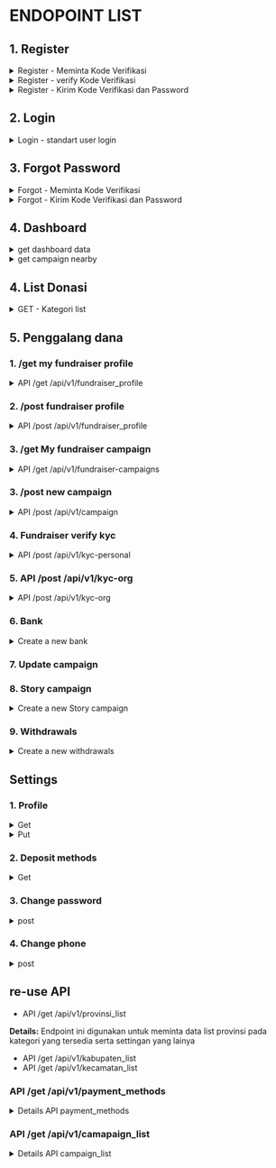# ENDOPOINT LIST

## 1. Register

<details>
<summary>Register - Meminta Kode Verifikasi</summary>

Details Register - Meminta Kode Verifikasi <br>
**Endpoint:** POST /api/register/request-verification-code

Endpoint ini digunakan untuk meminta kode verifikasi melalui nomor telepon yang telah diinpost oleh pengguna.

**Request Body:**

```json
{
  "phone_number": "081234567890"
}
```

**Response valid:**

```json
{
  "message": "Verification code has been sent to 081234567890"
}
```

**Response notvalid:**

```json
{
  "error": "Invalid phone number",
  "message": "The provided phone number is not valid."
}
```

  </details>

<details>
<summary>Register - verify Kode Verifikasi</summary>

**Endpoint:** POST /api/register-verify-code

Endpoint ini digunakan untuk memverifikasi kode yang dikirimkan ke nomor HP pengguna selama proses registrasi.

**Request Body:**

```json
{
  "phone_number": "081234567890",
  "verification_code": "123456"
}
```

**Response (Verifikasi Sukses):**

```json
{
  "message": "Verification code is valid"
}
```

**Response (Verifikasi Gagal - Kode Tidak Valid):**

```json
{
  "error": "Invalid code",
  "message": "The provided verification code is not valid."
}
```

  </details>

<details>
<summary>Register - Kirim Kode Verifikasi dan Password</summary>

**Endpoint:** POST /api/register/verify-and-set-password

Endpoint ini digunakan untuk mengirimkan kode verifikasi dan password pengguna untuk menyelesaikan proses registrasi.

**Request Body:**

```json
{
  "phone_number": "081234567890",
  "verification_code": "123456",
  "password": "password123",
}
```

**Response valid:**

```json
{
  "message": "Registration successful",
  "user_id": 1,
  "phone_number": "081234567890",
  "access_token": "eyJhbGciOiJIUzI1NiIsInR5cCI6IkpXVCJ9.eyJ1c2VyX2lkIjoxLCJwaG9uZV9udW1iZXIiOiIwODEyMzQ1Njc4OTAiLCJpYXQiOjE2MzA3MzQ1OTEsImV4cCI6MTYzMDc0NjE5MX0.LicdxVmqpwPxGydzz3oGnAgt5kNR-LNQp-4GH6LAD0I"
}
```

**Response invalid:**

```json
{
  "error": "Invalid password",
  "message": "The password must be at least 8 characters long and contain a combination of letters, numbers, and special characters."
}

```

</details>

## 2. Login

<details>
<summary>Login - standart user login</summary>

**Endpoint:** POST /api/login

Endpoint ini digunakan untuk melakukan proses login pengguna.

**Request Body:**

```json
{
  "phone_number": "081234567890",
  "password": "password123"
}
```

**Response (Login Sukses):**

```json
{
  "message": "Login successful",
  "token": "eyJhbGciOiJIUzI1NiIsInR5cCI6IkpXVCJ9.eyJ1c2VyX2lkIjoxMjM0NTY3ODkwLCJpYXQiOjE2MzE3MzQ3MjN9.6hv9BFmQ9VY_MVr2fnJ78InGutFc4g_7COgV4vT8G6k"
}
```

**Response (Login Gagal - Kombinasi Nomor HP dan Password Salah):**

```json
{
  "error": "Invalid credentials",
  "message": "The provided phone number and password combination is invalid."
}
```

  </details>

## 3. Forgot Password

<details>
<summary>Forgot - Meminta Kode Verifikasi</summary>

**Endpoint:** POST /api/register/request-forgot-code

Endpoint ini digunakan untuk meminta kode verifikasi melalui nomor telepon yang telah diinpost oleh pengguna.

**Request Body:**

```json
{
  "phone_number": "081234567890"
}
```

**Response valid:**

```json
{
  "message": "Verification code has been sent to 081234567890"
}
```

**Response notvalid:**

```json
{
  "error": "Invalid phone number",
  "message": "The provided phone number is not valid pr not registered"
}
```

  </details>
<details>
<summary>Forgot - Kirim Kode Verifikasi dan Password</summary>

**Endpoint:** POST /api/register/forgot-and-set-password

Endpoint ini digunakan untuk mengirimkan kode verifikasi dan password pengguna untuk menyelesaikan proses forgot password.

**Request Body:**

```json
{
  "phone_number": "081234567890",
  "verification_code": "123456",
  "password": "password123",
}
```

**Response valid:**

```json
{
  "message": "Registration successful",
  "user_id": 1,
  "phone_number": "081234567890",
  "access_token": "eyJhbGciOiJIUzI1NiIsInR5cCI6IkpXVCJ9.eyJ1c2VyX2lkIjoxLCJwaG9uZV9udW1iZXIiOiIwODEyMzQ1Njc4OTAiLCJpYXQiOjE2MzA3MzQ1OTEsImV4cCI6MTYzMDc0NjE5MX0.LicdxVmqpwPxGydzz3oGnAgt5kNR-LNQp-4GH6LAD0I"
}
```

**Response invalid:**

```json
{
  "error": "Invalid password",
  "message": "The password must be at least 8 characters long and contain a combination of letters, numbers, and special characters."
}

```

  </details>

## 4. Dashboard

<details>
<summary> get dashboard data</summary>

**Endpoint: GET /dashboard**

**Response:**

```json
{
  "banners": [
    {
      "image": "https://example.com/banner1.jpg",
      "donation_id": 2
    },
    {
      "image": "https://example.com/banner2.jpg",
      "donation_id": 3
    },
    {
      "image": "https://example.com/banner3.jpg",
      "donation_id": 23
    },
    {
      "image": "https://example.com/banner4.jpg",
      "donation_id": 12
    },
    {
      "image": "https://example.com/banner5.jpg",
      "donation_id": 4
    }
  ],
  "statistics": {
    "total_donations": 1500,
    "total_donatur": 500,
    "total_campaigns": 100
  },
  "urgentCampaigns": [
    {
      "title": "Campaign 3",
      "deadline": "2023-06-30",
      "tittle": "Bantu Tetangga, Bantu Saudara",
      "fundraiser_name": "Fundraiser 3",
      "fundraiser_status": "org",
      "fundraiser_id": 3,
      "donation_id": 1,
      "banners":["https://example.com/banner5.jpg","https://example.com/banner5.jpg","https://example.com/banner5.jpg","https://example.com/banner5.jpg"],
      "location":{
          "desa":"nama desa",
          "kecamatan":"nama kecamatan",
          "kota":"nama kota", // kabupaten
          "provinsi":"nama provinsi" // provinsi
      },
      "fundraiser_id": 4,
      "donation_id": 2,
      "total_donation_needed": 20000,
      "total_conation_received": 10000
    },
    {
      "title": "Campaign 4",
      "tittle": "Bantu Tetangga, Bantu Saudara",
      "deadline": "2023-07-10",
      "fundraiser_name": "Fundraiser 4",
      "fundraiser_status": "personal",   
      "banners":["https://example.com/banner5.jpg","https://example.com/banner5.jpg","https://example.com/banner5.jpg","https://example.com/banner5.jpg"],
      "location":{
          "desa":"nama desa",
          "kecamatan":"nama kecamatan",
          "kota":"nama kota", // kabupaten
          "provinsi":"nama provinsi" // provinsi
      },
      "fundraiser_id": 4,
      "donation_id": 2,
      "total_donation_needed": 20000,
      "total_conation_received": 10000
    }
  ],
  "testimonials": [
    {
      "donorName": "Donor 1",
      "donationAmount": 100,
      "comment": "Great campaign!",
      "donation_id":4
    },
    {
      "donorName": "Donor 2",
      "donationAmount": 50,
      "comment": "Happy to contribute!",
      "donation_id": 4
    }
  ],
  "news": [
    {
      "type": "campaign",
      "creator": "Fundraiser 4",
      "tittle": "Update Pendistribusian dana ",
      "content": "Campaign 1 has reached 50% of its donation target.",
      "link_id": 2
    },
    {
      "type": "news",
      "creator": "Admin",
      "tittle": "Bantu Tetangga, Bantu Saudara",
      "content": "dengan berdonasi ke tetangga kita bisa mendapatkan hikmah secara langsung yaitu ..... ",
      "link_id": 323
    }
  ]
}
```

  </details>

<details>
<summary> get campaign nearby</summary>

**Endpoint: POST /campaigns/nearby**

**Request Body:**

</details>

## 4. List Donasi

<details>
<summary>GET - Kategori list</summary>

**Endpoint:** GET /api/v1/category_list

Endpoint ini digunakan untuk meminta list kategori

**Response valid:**

```json
{
  "data": [
    [
      {
        "category": "pendidikan",
        "icon": "example link"
      },
      {
        "category": "social",
        "icon": "example link"
      },
      {
        "category": "agama",
        "icon": "example link"
      },
      {
        "category": "pondok",
        "icon": "example link"
      },
      {
        "category": "tahfidz",
        "icon": "example link"
      },
      {
        "category": "dhuafa",
        "icon": "example link"
      }
    ]
  ]
}
```

</details>

## 5. Penggalang dana

### 1. /get my fundraiser profile

<details>
<summary> API /get /api/v1/fundraiser_profile <br>
 </summary>

Endpoint digunakan untuk mendapatkan detail fundraiser profile details, bank account, social media, visi-misi dll.<br>
**Response valid:**

  ```json
   {
    "fundraiser_profile": {
      "user_id": 123,
      "full_name": "John Doe",
      "profile_picture_url": "https://example.com/profile-picture.jpg",
      "vision_mission": "To help those in need",
      "background": "Experienced fundraiser",
      "is_personal": true,
      "is_org": false,
      "bank_accounts": [
        {
          "payment_method_id": 1,
          "account_number": "1234567890",
          "account_name": "yayasan peduli sesama",
          "is_verified": true,
        },
        {
          "payment_method_id": 2,
          "account_number": "0987654321",
          "account_name": "yayasan peduli sesama",
          "is_verified": false,
        }
      ],
      "contacts": {
        "id": 1,
        "website": "https://example.com",
        "instagram": "example_instagram",
        "youtube": "example_youtube",
        "facebook": "example_facebook",
        "twitter": "example_twitter"
      },
      "kyc_personal": {
        "id_number": "1234567890",
        "address": "123 Main Street, City",
        "photo_id_front": "https://example.com/photo-id-front.jpg",
        "photo_id_back": "https://example.com/photo-id-back.jpg",
        "selfie_photo": "https://example.com/selfie-photo.jpg",
        "verification_status": "success",
      },
      "kyc_org": {
        "full_name": "John Doe",
        "id_number": "1234567890",
        "address": "123 Main Street, City",
        "photo_id_front": "https://example.com/photo-id-front.jpg",
        "photo_id_back": "https://example.com/photo-id-back.jpg",
        "selfie_photo": "https://example.com/selfie-photo.jpg",
        "verification_status": "pending",
      }
    }
  }

  ```

**Detail Field response**:

- `is_personal`: boolean yang menunjukan status personal user
- `is_org`: boolean yang menunjukan status personal user
- `payment_method_id`: merujuk pada id payment methods yang tersedia, bisa di check di re-use api

</details>

### 2. /post fundraiser profile 

<details>
<summary> API /post /api/v1/fundraiser_profile <br>
 </summary>

Endpoint digunakan untuk mendapatkan detail fundraiser profile details, bank account, social media, visi-misi dll.<br>
**Response valid:**

  ```json
     {
    "fundraiser_profile": {
      "user_id": 123,
      "profile_picture_url": "https://example.com/profile-picture.jpg",
      "full_name": "John Doe",
      "vision_mission": "To help those in need",
      "background": "Experienced fundraiser",
      "contacts": {
        "id": 1,
        "website": "https://example.com",
        "instagram": "example_instagram",
        "youtube": "example_youtube",
        "facebook": "example_facebook",
        "twitter": "example_twitter"
      }
    }
  }

  ```

**Detail Field response**:

- `verified`: status user bisa berupa "not_verified", "personal", "org"
- `payment_method_id`: merujuk pada id payment methods yang tersedia, bisa di check di re-use api

</details>

### 3. /get My fundraiser campaign

<details>
<summary>API /get /api/v1/fundraiser-campaigns
 </summary>

   Endpoint digunakan untuk mendapatkan list fundraiser campigns.<br>
  **Response valid:**

```json
{
  "campaign": [
    {
      "title": "Campaign 3",
      "deadline": "2023-06-30",
      "tittle": "Bantu Tetangga, Bantu Saudara",
      "fundraiser_name": "Fundraiser 3",
      "fundraiser_status": "org",
      "fundraiser_id": 3,
      "donation_id": 1,
      "banners": [
        "https://example.com/banner5.jpg",
        "https://example.com/banner5.jpg",
        "https://example.com/banner5.jpg",
        "https://example.com/banner5.jpg"
      ],
      "location": {
        "desa": "nama desa",
        "kecamatan": "nama kecamatan",
        "kota": "nama kota", // kabupaten
        "provinsi": "nama provinsi" // provinsi
      },
      "fundraiser_id": 4,
      "donation_id": 2,
      "total_donation_needed": 20000,
      "total_conation_received": 10000
    },
    {
      "title": "Campaign 4",
      "tittle": "Bantu Tetangga, Bantu Saudara",
      "deadline": "2023-07-10",
      "fundraiser_name": "Fundraiser 4",
      "fundraiser_status": "personal",
      "banners": [
        "https://example.com/banner5.jpg",
        "https://example.com/banner5.jpg",
        "https://example.com/banner5.jpg",
        "https://example.com/banner5.jpg"
      ],
      "location": {
        "desa": "nama desa",
        "kecamatan": "nama kecamatan",
        "kota": "nama kota", // kabupaten
        "provinsi": "nama provinsi" // provinsi
      },
      "fundraiser_id": 4,
      "donation_id": 2,
      "total_donation_needed": 20000,
      "total_conation_received": 10000
    }
  ]
}
```

</details>

### 3. /post new campaign

<details>
<summary>API /post /api/v1/campaign
 </summary>

   Endpoint digunakan untuk mendapatkan list fundraiser campigns.<br>
  **Response valid:**

```json
{
  "campaign": [
    {
      "title": "Campaign 3",
      "deadline": "2023-06-30",
      "tittle": "Bantu Tetangga, Bantu Saudara",
      "fundraiser_name": "Fundraiser 3",
      "fundraiser_status": "org",
      "fundraiser_id": 3,
      "donation_id": 1,
      "banners": [
        "https://example.com/banner5.jpg",
        "https://example.com/banner5.jpg",
        "https://example.com/banner5.jpg",
        "https://example.com/banner5.jpg"
      ],
      "location": {
        "desa": "nama desa",
        "kecamatan": "nama kecamatan",
        "kota": "nama kota", // kabupaten
        "provinsi": "nama provinsi" // provinsi
      },
      "fundraiser_id": 4,
      "donation_id": 2,
      "total_donation_needed": 20000,
      "total_conation_received": 10000
    },
    {
      "title": "Campaign 4",
      "tittle": "Bantu Tetangga, Bantu Saudara",
      "deadline": "2023-07-10",
      "fundraiser_name": "Fundraiser 4",
      "fundraiser_status": "personal",
      "banners": [
        "https://example.com/banner5.jpg",
        "https://example.com/banner5.jpg",
        "https://example.com/banner5.jpg",
        "https://example.com/banner5.jpg"
      ],
      "location": {
        "desa": "nama desa",
        "kecamatan": "nama kecamatan",
        "kota": "nama kota", // kabupaten
        "provinsi": "nama provinsi" // provinsi
      },
      "fundraiser_id": 4,
      "donation_id": 2,
      "total_donation_needed": 20000,
      "total_conation_received": 10000
    }
  ]
}
```

</details>

### 4. Fundraiser verify kyc

<details>
<summary>API /post /api/v1/kyc-personal
</summary>

**Details:**
  Endpoint ini digunakan untuk memverifikasi data KYC fundraiser

**Request Body:**

```json
{
  "fundraiser_id": 123,
  "full_name": "John Doe",
  "id_number": "1234567890",
  "address": "123 Main Street, City",
  "desa_id": 211,
  "photo_id_front": "photo-id-front.jpg",
  "photo_id_back": "photo-id-back.jpg",
  "selfie_photo": "selfie-photo.jpg"
}
```

**Response valid:**

```json
{
  "status": "success",
  "message": "KYC verification request has been submitted successfully.",
  "data": {
    "verification_status": "pending"
  }
}
```

**Response notvalid:**

```json
{
  "status": "error",
  "message": "Ukuran file tidak sesuai dengan persyaratan.",
  "errors": [
    {
      "field": "file",
      "message": "Ukuran file harus antara 100KB hingga 10MB."
    }
  ]
}
```
```json
{
  "status": "error",
  "message": "Tipe file tidak sesuai dengan persyaratan.",
  "errors": [
    {
      "field": "file",
      "message": "Tipe file yang diunggah harus dalam format JPG, PNG, atau JPEG."
    }
  ]
}

```json
{
  "status": "error",
  "message": "kelurahan is not valid",
}
```
</details>

### 5. API /post /api/v1/kyc-org
<details>
<summary> API /post /api/v1/kyc-org
</summary>

**Details:**
  Endpoint ini digunakan untuk memverifikasi data KYC fundraiser

**Request Body:**

```json
{
  "fundraiser_id": 123,
  "full_name": "John Doe",
  "id_number": "1234567890",
  "address": "123 Main Street, City",
  "desa_id": 211,
  "photo_id_front": "photo-id-front.jpg",
  "photo_id_back": "photo-id-back.jpg",
  "selfie_photo": "selfie-photo.jpg"
}
```

**Response valid:**

```json
{
  "message": "Verification code has been sent to 081234567890"
}
```

**Response notvalid:**

```json
{
  "status": "error",
  "message": "Ukuran file tidak sesuai dengan persyaratan.",
  "errors": [
    {
      "field": "file",
      "message": "Ukuran file harus antara 100KB hingga 10MB."
    }
  ]
}
```
```json
{
  "status": "error",
  "message": "Tipe file tidak sesuai dengan persyaratan.",
  "errors": [
    {
      "field": "file",
      "message": "Tipe file yang diunggah harus dalam format JPG, PNG, atau JPEG."
    }
  ]
}

```json
{
  "status": "error",
  "message": "kelurahan is not valid",
}
```
</details>
</details>


### 6. Bank

<details>
<summary> Create a new bank <br>
 </summary>
<br>
/api/v1/bank
<br>
<br>
Endpoint digunakan untuk menambahkan data bank
<br>
<br>

**Request body:**

```json
{
   "account_number": "001",
   "account_name": "Bank BCA",
   "is_verified": true,
   "fundraiser_profile_id": 123,
   "payment_method_id": 313
}
```

**Response valid:**

```json
{
   "id": "34r2332-wfwer24-2423432-wdf2trth",
   "account_number": "001",
   "account_name": "Bank BCA",
   "is_verified": true,
   "fundraiser_profile": {
      "user_id": 123,
      "profile_picture_url": "https://example.com/profile-picture.jpg",
      "vision_mission": "To help those in need",
      "background": "Experienced fundraiser",
      "verified": "personal",
      "bank_accounts": [
         {
            "payment_method_id": 1,
            "account_number": "1234567890",
            "account_name": "yayasan peduli sesama",
            "is_verified": true
         },
         {
            "payment_method_id": 2,
            "account_number": "0987654321",
            "account_name": "yayasan peduli sesama",
            "is_verified": false
         }
      ],
      "contacts": {
         "id": 1,
         "website": "https://example.com",
         "instagram": "example_instagram",
         "youtube": "example_youtube",
         "facebook": "example_facebook",
         "twitter": "example_twitter"
      },
      "kyc_personal": {
         "full_name": "John Doe",
         "id_number": "1234567890",
         "address": "123 Main Street, City",
         "photo_id_front": "https://example.com/photo-id-front.jpg",
         "photo_id_back": "https://example.com/photo-id-back.jpg",
         "selfie_photo": "https://example.com/selfie-photo.jpg",
         "verification_status": "success"
      },
      "kyc_org": {
         "full_name": "John Doe",
         "id_number": "1234567890",
         "address": "123 Main Street, City",
         "photo_id_front": "https://example.com/photo-id-front.jpg",
         "photo_id_back": "https://example.com/photo-id-back.jpg",
         "selfie_photo": "https://example.com/selfie-photo.jpg",
         "verification_status": "pending"
      }
   },
}
```

</details>

### 7. Update campaign
### 8. Story campaign

<details>
<summary> Create a new Story campaign <br>
 </summary>

<br>
/api/v1/update-story-campaign
<br>
<br>
Endpoint digunakan untuk menambahkan 
<br>
<br>

**Request body:**

```json
{
   "story_description": "Lorem Ipsum is simply dummy text of the printing and typesetting industry. Lorem Ipsum has been the industry's standard dummy text ever since the 1500s, when an unknown printer took a galley of type and scrambled it to make a type specimen book. It has survived not only five centuries, but also the leap into electronic typesetting, remaining essentially unchanged.",
   "image": file image,
   "campaign_id": 123,
}
```

**Response valid:**

```json
{
  "message":"story has been updated"
}
```

</details>

### 9. Withdrawals

<details>
<summary> Create a new withdrawals<br>
 </summary>

<br>
/api/v1/withdrawals
<br>
<br>
Endpoint digunakan untuk menambahkan data withdrawals
<br>
<br>

**Response valid:**

```json
{
   "id": "rheu645-3hrwghj-34vfbjs-u2gfhvsh",
   "amount": "4242.42",
   "status": "success",
   "requested_at": "2023-06-30T01:40:21.537617Z",
   "completed_at": "2023-06-30T01:40:21.537617Z",
   "external_id_transaction": "kwewek",
   "fundraiser_profile": {
      "user_id": 123,
      "profile_picture_url": "https://example.com/profile-picture.jpg",
      "vision_mission": "To help those in need",
      "background": "Experienced fundraiser",
      "verified": "personal",
      "bank_accounts": [
         {
            "payment_method_id": 1,
            "account_number": "1234567890",
            "account_name": "yayasan peduli sesama",
            "is_verified": true
         },
         {
            "payment_method_id": 2,
            "account_number": "0987654321",
            "account_name": "yayasan peduli sesama",
            "is_verified": false
         }
      ],
      "contacts": {
         "id": 1,
         "website": "https://example.com",
         "instagram": "example_instagram",
         "youtube": "example_youtube",
         "facebook": "example_facebook",
         "twitter": "example_twitter"
      },
      "kyc_personal": {
         "full_name": "John Doe",
         "id_number": "1234567890",
         "address": "123 Main Street, City",
         "photo_id_front": "https://example.com/photo-id-front.jpg",
         "photo_id_back": "https://example.com/photo-id-back.jpg",
         "selfie_photo": "https://example.com/selfie-photo.jpg",
         "verification_status": "success"
      },
      "kyc_org": {
         "full_name": "John Doe",
         "id_number": "1234567890",
         "address": "123 Main Street, City",
         "photo_id_front": "https://example.com/photo-id-front.jpg",
         "photo_id_back": "https://example.com/photo-id-back.jpg",
         "selfie_photo": "https://example.com/selfie-photo.jpg",
         "verification_status": "pending"
      }
   },
   "campaigns": {
      "title": "Campaign 3",
      "deadline": "2023-06-30",
      "tittle": "Bantu Tetangga, Bantu Saudara",
      "fundraiser_name": "Fundraiser 3",
      "fundraiser_status": "org",
      "fundraiser_id": 3,
      "donation_id": 1,
      "banners": [
         "https://example.com/banner5.jpg",
         "https://example.com/banner5.jpg",
         "https://example.com/banner5.jpg",
         "https://example.com/banner5.jpg"
      ],
      "location": {
         "desa": "nama desa",
         "kecamatan": "nama kecamatan",
         "kota": "nama kota", // kabupaten
         "provinsi": "nama provinsi" // provinsi
      },
      "fundraiser_id": 4,
      "donation_id": 2,
      "total_donation_needed": 20000,
      "total_conation_received": 10000
   }
}
```

</details>

## Settings

### 1. Profile

<details>
<summary>Get</summary>
<br>
/api/v1/profile
<br>
<br>

**Response valid:**

```json
{
   "id": "a4969284-710f-4948-affd-c3d538bf32c4",
   "created_at": "2023-06-30T07:15:10.861Z",
   "updated_at": "2023-06-30T07:20:28.656Z",
   "name": "Adib",
   "phone_number": "62895704447596",
   "balance": "0.00",
   "profile_picture": null,
   "is_fundraiser": true,
   "is_name_hidden": true,
   "role": "admin"
}
```

</details>
<details>
<summary>Put</summary>
<br>
/api/v1/profile
<br>
<br>

**Body**

```json
{
   "name": "Adib Zamroni",
   "phone_number": "62895704447596",
   "profile_picture": "https://satunusa.com/static/users/avatar-1678347348734.jpeg",
   "is_name_hidden": true
}
```

**Response valid:**

```json
{
   "id": "a4969284-710f-4948-affd-c3d538bf32c4",
   "created_at": "2023-06-30T07:15:10.861Z",
   "updated_at": "2023-06-30T07:20:28.656Z",
   "name": "Adib Zamroni",
   "phone_number": "62895704447596",
   "balance": "0.00",
   "profile_picture": "https://satunusa.com/static/users/avatar-1678347348734.jpeg",
   "is_fundraiser": true,
   "is_name_hidden": true,
   "role": "admin"
}
```

</details>

### 2. Deposit methods

<details>
<summary>Get</summary>
<br>
/api/v1/deposit-methods
<br>
<br>

**Response valid:**

```json
[
   {
      "id": "32af6ff4-bb2a-4806-9aa6-43bd47ad896f",
      "created_at": "2023-06-30T03:40:00.706Z",
      "updated_at": "2023-06-30T03:40:00.706Z",
      "external_id": "external_id",
      "account_number": "5684576857",
      "name": "Account name",
      "status": "available",
      "expiration_date": "2023-06-30T03:19:19.791Z",
      "payment_method": {
         "id": "075f0a42-4264-4b17-abf3-c3e42be2f0b9",
         "created_at": "2023-06-30T01:41:41.096Z",
         "updated_at": "2023-06-30T01:41:41.096Z",
         "code": null,
         "name": "GOPAY",
         "type": "e-wallet",
         "minimum_deposit": "25000.00",
         "minimum_withdrawal": "120000.00",
         "enable_deposit": true,
         "enable_withdrawal": true,
         "url_logo": "http://example.com"
      },
      "user": {
         "id": "e1296628-785a-43d8-8a83-012d33498453",
         "created_at": "2023-06-30T01:40:21.537Z",
         "updated_at": "2023-06-30T01:40:21.537Z",
         "name": "Husain",
         "phone_number": "62895704447600",
         "balance": "0.00",
         "profile_picture": null,
         "is_fundraiser": false,
         "is_name_hidden": false,
         "role": "user"
      }
   },
   {
      "id": "347900e0-8a64-4a7d-bc1d-114849bc1dbf",
      "created_at": "2023-06-30T03:56:41.467Z",
      "updated_at": "2023-06-30T04:04:22.861Z",
      "external_id": "2589475843739457",
      "account_number": "5684576857",
      "name": "Bayu",
      "status": "enabled",
      "expiration_date": "2023-06-30T03:19:19.791Z",
      "payment_method": {
         "id": "075f0a42-4264-4b17-abf3-c3e42be2f0b9",
         "created_at": "2023-06-30T01:41:41.096Z",
         "updated_at": "2023-06-30T01:41:41.096Z",
         "code": null,
         "name": "GOPAY",
         "type": "e-wallet",
         "minimum_deposit": "25000.00",
         "minimum_withdrawal": "120000.00",
         "enable_deposit": true,
         "enable_withdrawal": true,
         "url_logo": "http://example.com"
      },
      "user": {
         "id": "e1296628-785a-43d8-8a83-012d33498453",
         "created_at": "2023-06-30T01:40:21.537Z",
         "updated_at": "2023-06-30T01:40:21.537Z",
         "name": "Husain",
         "phone_number": "62895704447600",
         "balance": "0.00",
         "profile_picture": null,
         "is_fundraiser": false,
         "is_name_hidden": false,
         "role": "user"
      }
   }
]
```

</details>

### 3. Change password

<details>
<summary>post</summary>
<br>
/api/v1/profile/password
<br>
<br>

**Body**

```json
{
   "old_password": "17Kokomo#",
   "new_password": "17Kokomo#",
   "confirm_password": "17Kokomo#"
}
```

**Response**

```json
OK
```

</details>

### 4. Change phone

<details>
<summary>post</summary>
<br>
/api/v1/profile/change_phone
<br>
<br>

**Body**

```json
{
   "old_phone": "62895704447596",
   "new_phone": "62895704447596",
}
```

**Response**


```json
{
  "message": "Verification code has been sent to 62895704447596"
}
```
**Response notvalid:**

```json
{
  "error": "Invalid phone number",
  "message": "The provided phone number is not valid."
}
```

<br>
/api/v1/profile/change_phone
<br>
<br>

**Body**

```json
{
   "old_phone": "62895704447596",
   "new_phone": "62895704447596",
   "verify_code":123456
}
```

**Response**


```json
{
  "message": "your account has been updated"
}
```

</details>

## re-use API

- API /get /api/v1/provinsi_list<br>

**Details:**
  Endpoint ini digunakan untuk meminta data list provinsi pada kategori yang tersedia serta settingan yang lainya

- API /get /api/v1/kabupaten_list<br>
- API /get /api/v1/kecamatan_list<br>

### API /get /api/v1/payment_methods

<details>
<summary> Details API payment_methods</summary>

**Details:**
  Endpoint ini digunakan untuk meminta payment mothods yang tersedia

  **Response valid:**

  ```json
{
  "data": [
    {
      "id": 1,
      "method_code": "bank1",
      "method_type": "bank",
      "minimum_deposit": 1000.00,
      "minimum_withdrawal": 500.00,
      "enable_deposit": true,
      "enable_withdrawal": true,
      "url_logo": "https://example.com/bank1-logo.png"
    },
    {
      "id": 2,
      "method_code": "ewallet1",
      "method_type": "e-wallet",
      "minimum_deposit": 500.00,
      "minimum_withdrawal": 100.00,
      "enable_deposit": true,
      "enable_withdrawal": true,
      "url_logo": "https://example.com/ewallet1-logo.png"
    },
    {
      "id": 3,
      "method_code": "bank2",
      "method_type": "bank",
      "minimum_deposit": 2000.00,
      "minimum_withdrawal": 1000.00,
      "enable_deposit": true,
      "enable_withdrawal": true,
      "url_logo": "https://example.com/bank2-logo.png"
    },
    {
      "id": 4,
      "method_code": "ewallet2",
      "method_type": "e-wallet",
      "minimum_deposit": 100.00,
      "minimum_withdrawal": 50.00,
      "enable_deposit": true,
      "enable_withdrawal": true,
      "url_logo": "https://example.com/ewallet2-logo.png"
    }
  ]
}
  ```

</details>

### API /get /api/v1/camapaign_list

<details>
<summary>Details API campaign_list</summary>

**Details:**
  Endpoint ini digunakan untuk meminta data campaign berdasarkan filter yang diminita users

**Endpoint:**

  ```json
  GET /api/campaign_list?category=pendidikan,tahfidz&deadline=true&fundraiser=org&minimum=1000000&maximum=10000000000&kabupaten=semarang
  ```

**Detail Field params**:

- `category`: dipakai untuk kategori berupa array yang diformat dengan koma
- `deadline`: parameter true/false dimana jika true maka akan muncul data campaign yang hampir selesai.
- `fundraiser`: status fundraiser bisa org/personal.
- `minimum`: filter berdasarkan minimal `total_donation_needed` dalam campaign
- `maximum`: filter berdasarkan maximum `total_donation_needed` dalam campaign
- `provinsi`: filter berdasarkan maximum `total_donation_needed` dalam campaign
- `kabupaten`: filter berdasarkan maximum `total_donation_needed` dalam campaign
- `kecamatan`: filter berdasarkan maximum `total_donation_needed` dalam campaign
- `desa`: filter berdasarkan maximum `total_donation_needed` dalam campaign

  Endpoint ini digunakan untuk meminta data berdasarkan pada kategori yang tersedia serta settingan yang lainya

  **Response valid:**

  ```json
    {
        "data": {
            "campaign": [
                {
                    "title": "Campaign 3",
                    "deadline": "2023-06-30",
                    "tittle": "Bantu Tetangga, Bantu Saudara",
                    "fundraiser_name": "Fundraiser 3",
                    "fundraiser_status": "org",
                    "fundraiser_id": 3,
                    "donation_id": 1,
                    "banners": [
                      "https://example.com/banner5.jpg",
                        "https://example.com/banner5.jpg",
                        "https://example.com/banner5.jpg",
                        "https://example.com/banner5.jpg"
                    ],
                    "location": {
                      "desa": "nama desa",
                        "kecamatan": "nama kecamatan",
                        "kota": "nama kota", // kabupaten
                        "provinsi": "nama provinsi" // provinsi
                    },
                    "fundraiser_id": 4,
                    "donation_id": 2,
                    "total_donation_needed": 20000,
                    "total_conation_received": 10000
                },
                {
                  "title": "Campaign 4",
                    "tittle": "Bantu Tetangga, Bantu Saudara",
                    "deadline": "2023-07-10",
                    "fundraiser_name": "Fundraiser 4",
                    "fundraiser_status": "personal",
                    "banners": [
                      "https://example.com/banner5.jpg", 
                        "https://example.com/banner5.jpg",
                        "https://example.com/banner5.jpg",
                        "https://example.com/banner5.jpg"
                    ],
                    "location": {
                      "desa": "nama desa",
                        "kecamatan": "nama kecamatan",
                        "kota": "nama kota", // kabupaten
                        "provinsi": "nama provinsi" // provinsi
                    },
                    "fundraiser_id": 4,
                    "donation_id": 2,
                    "total_donation_needed": 20000,
                    "total_conation_received": 10000
                }
            ],
            "nearby_campaign": [
              {
                "title": "Campaign 3",
                    "deadline": "2023-06-30",
                    "tittle": "Bantu Tetangga, Bantu Saudara",
                    "fundraiser_name": "Fundraiser 3",
                    "fundraiser_status": "org",
                    "fundraiser_id": 3,
                    "donation_id": 1,
                    "banners": [
                        "https://example.com/banner5.jpg",
                        "https://example.com/banner5.jpg",
                        "https://example.com/banner5.jpg",
                        "https://example.com/banner5.jpg"
                    ],
                    "location": {
                      "desa": "nama desa",
                        "kecamatan": "nama kecamatan",
                        "kota": "nama kota", // kabupaten
                        "provinsi": "nama provinsi" // provinsi
                    },
                    "fundraiser_id": 4,
                    "donation_id": 2,
                    "total_donation_needed": 20000,
                    "total_conation_received": 10000
                },
                {
                  "title": "Campaign 4",
                    "tittle": "Bantu Tetangga, Bantu Saudara",
                    "deadline": "2023-07-10",
                    "fundraiser_name": "Fundraiser 4",
                    "fundraiser_status": "personal",
                    "banners": [
                      "https://example.com/banner5.jpg",
                        "https://example.com/banner5.jpg",
                        "https://example.com/banner5.jpg",
                        "https://example.com/banner5.jpg"
                    ],
                    "location": {
                      "desa": "nama desa",
                        "kecamatan": "nama kecamatan",
                        "kota": "nama kota", // kabupaten
                        "provinsi": "nama provinsi" // provinsi
                    },
                    "fundraiser_id": 4,
                    "donation_id": 2,
                    "total_donation_needed": 20000,
                    "total_conation_received": 10000
                }
            ]
        }
    }  
  ```

- `nearby_campaign`: merupakan response yang muncul jika user memilih lokasi, nearby campaign merupakan daerah yang masih dalam 1 kecamatan atau kabupaten atau provinsi

</details>

